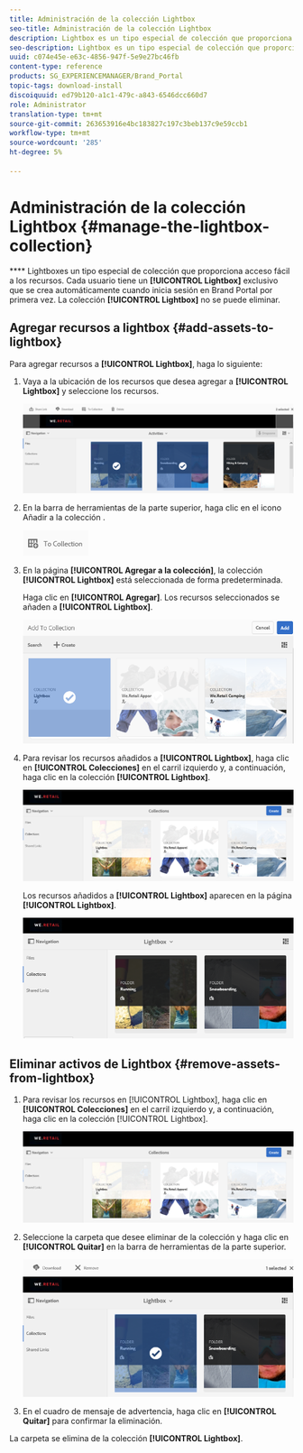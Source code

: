 ```yaml
---
title: Administración de la colección Lightbox
seo-title: Administración de la colección Lightbox
description: Lightbox es un tipo especial de colección que proporciona fácil acceso a los recursos. Cada usuario tiene un lightbox exclusivo que se crea automáticamente cuando inicia sesión en Brand Portal por primera vez. La colección Lightbox no se puede eliminar.
seo-description: Lightbox es un tipo especial de colección que proporciona fácil acceso a los recursos. Cada usuario tiene un lightbox exclusivo que se crea automáticamente cuando inicia sesión en Brand Portal por primera vez. La colección Lightbox no se puede eliminar.
uuid: c074e45e-e63c-4856-947f-5e9e27bc46fb
content-type: reference
products: SG_EXPERIENCEMANAGER/Brand_Portal
topic-tags: download-install
discoiquuid: ed79b120-a1c1-479c-a843-6546dcc660d7
role: Administrator
translation-type: tm+mt
source-git-commit: 263653916e4bc183827c197c3beb137c9e59ccb1
workflow-type: tm+mt
source-wordcount: '285'
ht-degree: 5%

---
```



# Administración de la colección Lightbox {#manage-the-lightbox-collection}

**** Lightboxes un tipo especial de colección que proporciona acceso fácil a los recursos. Cada usuario tiene un **[!UICONTROL Lightbox]** exclusivo que se crea automáticamente cuando inicia sesión en Brand Portal por primera vez. La colección **[!UICONTROL Lightbox]** no se puede eliminar.

## Agregar recursos a lightbox {#add-assets-to-lightbox}

Para agregar recursos a **[!UICONTROL Lightbox]**, haga lo siguiente:

1. Vaya a la ubicación de los recursos que desea agregar a **[!UICONTROL Lightbox]** y seleccione los recursos.

   ![](assets/link_sharing_assetselection.png)

1. En la barra de herramientas de la parte superior, haga clic en el icono Añadir a la colección .

   ![](assets/add_to_collection.png)

1. En la página **[!UICONTROL Agregar a la colección]**, la colección **[!UICONTROL Lightbox]** está seleccionada de forma predeterminada.

   Haga clic en **[!UICONTROL Agregar]**. Los recursos seleccionados se añaden a **[!UICONTROL Lightbox]**.

   ![](assets/add_to_collectionlightbox.png)

1. Para revisar los recursos añadidos a **[!UICONTROL Lightbox]**, haga clic en **[!UICONTROL Colecciones]** en el carril izquierdo y, a continuación, haga clic en la colección **[!UICONTROL Lightbox]**.

   ![](assets/collections_lightbox.png)

   Los recursos añadidos a **[!UICONTROL Lightbox]** aparecen en la página **[!UICONTROL Lightbox]**.

   ![](assets/added_to_collectionlightbox.png)

## Eliminar activos de Lightbox {#remove-assets-from-lightbox}

1. Para revisar los recursos en [!UICONTROL Lightbox], haga clic en **[!UICONTROL Colecciones]** en el carril izquierdo y, a continuación, haga clic en la colección [!UICONTROL Lightbox].

   ![](assets/collections_lightbox-1.png)

1. Seleccione la carpeta que desee eliminar de la colección y haga clic en **[!UICONTROL Quitar]** en la barra de herramientas de la parte superior.

   ![](assets/collections_lightboxdelete.png)

1. En el cuadro de mensaje de advertencia, haga clic en **[!UICONTROL Quitar]** para confirmar la eliminación.

La carpeta se elimina de la colección **[!UICONTROL Lightbox]**.
